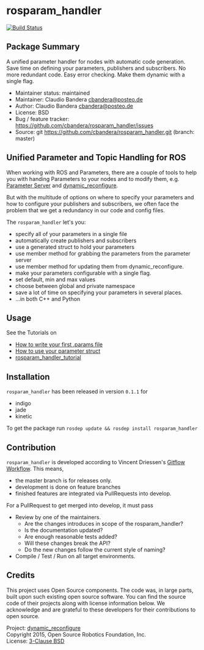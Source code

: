 # rosparam_handler
[![Build Status](https://travis-ci.org/cbandera/rosparam_handler.svg?branch=develop)](https://travis-ci.org/cbandera/rosparam_handler)

## Package Summary
A unified parameter handler for nodes with automatic code generation.
Save time on defining your parameters, publishers and subscribers. No more redundant code. Easy error checking. Make them dynamic with a single flag.

- Maintainer status: maintained
- Maintainer: Claudio Bandera <cbandera@posteo.de>
- Author: Claudio Bandera <cbandera@posteo.de>
- License: BSD
- Bug / feature tracker: https://github.com/cbandera/rosparam_handler/issues
- Source: git https://github.com/cbandera/rosparam_handler.git (branch: master)


## Unified Parameter and Topic Handling for ROS
When working with ROS and Parameters, there are a couple of tools to help you with handing Parameters to your nodes and to modify them, e.g. [Parameter Server](http://wiki.ros.org/Parameter%20Server) and [dynamic_reconfigure](http://wiki.ros.org/dynamic_reconfigure/).

But with the multitude of options on where to specify your parameters and how to configure your publishers and subscribers, we often face the problem that we get a redundancy in our code and config files.

The `rosparam_handler` let's you:
- specify all of your parameters in a single file
- automatically create publishers and subscribers
- use a generated struct to hold your parameters
- use member method for grabbing the parameters from the parameter server
- use member method for updating them from dynamic_reconfigure.
- make your parameters configurable with a single flag.
- set default, min and max values
- choose between global and private namespace
- save a lot of time on specifying your parameters in several places.
- ...in both C++ and Python

## Usage
See the Tutorials on
- [How to write your first .params file](doc/HowToWriteYourFirstParamsFile.md)
- [How to use your parameter struct](doc/HowToUseYourParameterStruct.md)
- [rosparam_handler_tutorial](https://github.com/cbandera/rosparam_handler_tutorial)

## Installation
`rosparam_handler` has been released in version `0.1.1` for 
- indigo
- jade
- kinetic

To get the package run
`rosdep update && rosdep install rosparam_handler`

## Contribution
`rosparam_handler` is developed according to Vincent Driessen's [Gitflow Workflow](http://nvie.com/posts/a-successful-git-branching-model/).
This means, 
- the master branch is for releases only. 
- development is done on feature branches
- finished features are integrated via PullRequests into develop.

For a PullRequest to get merged into develop, it must pass
- Review by one of the maintainers.
    + Are the changes introduces in scope of the rosparam_handler?
    + Is the documentation updated?
    + Are enough reasonable tests added?
    + Will these changes break the API?
    + Do the new changes follow the current style of naming?
- Compile / Test / Run on all target environments.

## Credits
This project uses Open Source components. The code was, in large parts, built upon such existing open source software. You can find the source code of their projects along with license information below. We acknowledge and are grateful to these developers for their contributions to open source.

Project: [dynamic_reconfigure](https://github.com/ros/dynamic_reconfigure)  
Copyright 2015, Open Source Robotics Foundation, Inc.  
License: [3-Clause BSD](https://github.com/ros/dynamic_reconfigure/blob/master/src/dynamic_reconfigure/parameter_generator_catkin.py)
